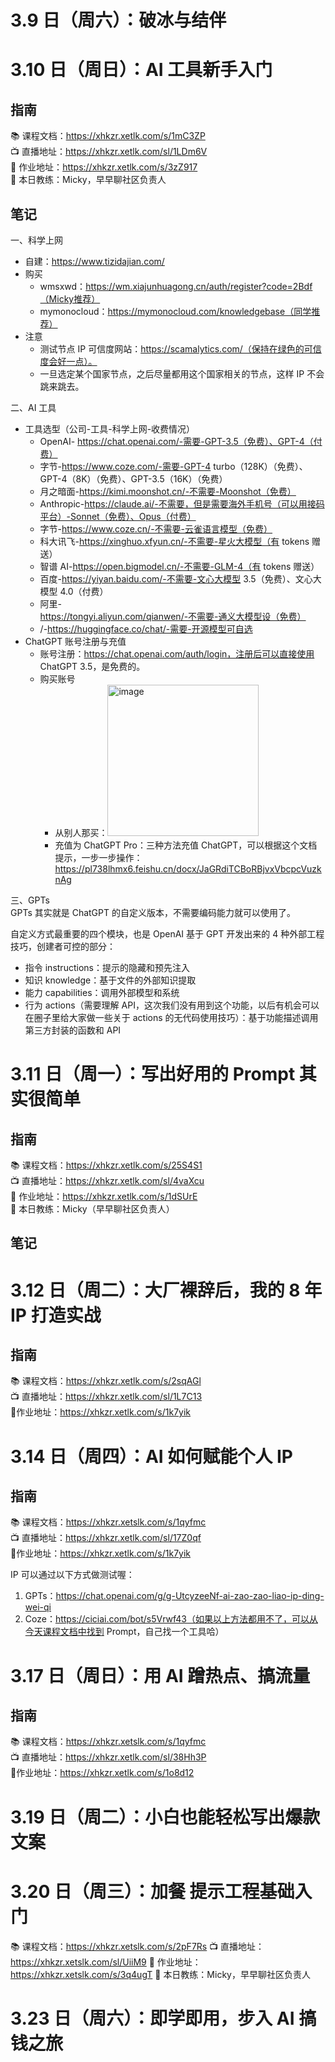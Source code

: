 # 3.9 日（周六）：破冰与结伴
# 3.10 日（周日）：AI 工具新手入门
## 指南
📚 课程文档：https://xhkzr.xetlk.com/s/1mC3ZP  
📺 直播地址：https://xhkzr.xetlk.com/sl/1LDm6V  
📄 作业地址：https://xhkzr.xetlk.com/s/3zZ917  
👧 本日教练：Micky，早早聊社区负责人
## 笔记
一、科学上网  
- 自建：https://www.tizidajian.com/
- 购买
  - wmsxwd：https://wm.xiajunhuagong.cn/auth/register?code=2Bdf（Micky推荐）
  - mymonocloud：https://mymonocloud.com/knowledgebase（同学推荐）
- 注意
  - 测试节点 IP 可信度网站：https://scamalytics.com/（保持在绿色的可信度会好一点）。
  - 一旦选定某个国家节点，之后尽量都用这个国家相关的节点，这样 IP 不会跳来跳去。

二、AI 工具  
- 工具选型（公司-工具-科学上网-收费情况）
  - OpenAI- https://chat.openai.com/-需要-GPT-3.5（免费）、GPT-4（付费）
  - 字节-https://www.coze.com/-需要-GPT-4 turbo（128K）（免费）、GPT-4（8K）（免费）、GPT-3.5（16K）（免费）
  - 月之暗面-https://kimi.moonshot.cn/-不需要-Moonshot（免费）
  - Anthropic-https://claude.ai/-不需要，但是需要海外手机号（可以用接码平台）-Sonnet（免费）、Opus（付费）
  - 字节-https://www.coze.cn/-不需要-云雀语言模型（免费）
  - 科大讯飞-https://xinghuo.xfyun.cn/-不需要-星火大模型（有 tokens 赠送）
  - 智谱 AI-https://open.bigmodel.cn/-不需要-GLM-4（有 tokens 赠送）
  - 百度-https://yiyan.baidu.com/-不需要-文心大模型 3.5（免费）、文心大模型 4.0（付费）
  - 阿里-https://tongyi.aliyun.com/qianwen/-不需要-通义大模型设（免费）
  - /-https://huggingface.co/chat/-需要-开源模型可自选
- ChatGPT 账号注册与充值
  - 账号注册：https://chat.openai.com/auth/login，注册后可以直接使用  ChatGPT 3.5，是免费的。
  - 购买账号
    - 从别人那买：<img width="242" alt="image" src="https://github.com/guozheng07/AI/assets/42236890/569ed08e-f535-4dcb-b37d-91b1a45f59ce">
    - 充值为 ChatGPT Pro：三种方法充值 ChatGPT，可以根据这个文档提示，一步一步操作：https://pl738lhmx6.feishu.cn/docx/JaGRdiTCBoRBjvxVbcpcVuzknAg

三、GPTs  
GPTs 其实就是 ChatGPT 的自定义版本，不需要编码能力就可以使用了。

自定义方式最重要的四个模块，也是 OpenAI 基于 GPT 开发出来的  4 种外部工程技巧，创建者可控的部分：
- 指令 instructions：提示的隐藏和预先注入
- 知识 knowledge：基于文件的外部知识提取
- 能力 capabilities：调用外部模型和系统
- 行为 actions（需要理解 API，这次我们没有用到这个功能，以后有机会可以在圈子里给大家做一些关于 actions 的无代码使用技巧）：基于功能描述调用第三方封装的函数和 API

# 3.11 日（周一）：写出好用的 Prompt 其实很简单
## 指南
📚 课程文档：https://xhkzr.xetlk.com/s/25S4S1  
📺 直播地址：https://xhkzr.xetlk.com/sl/4vaXcu  
📄 作业地址：https://xhkzr.xetlk.com/s/1dSUrE  
👧 本日教练：Micky（早早聊社区负责人）
## 笔记
# 3.12 日（周二）：大厂裸辞后，我的 8 年 IP 打造实战
## 指南
📚 课程文档：https://xhkzr.xetlk.com/s/2sqAGl  
📺 直播地址：https://xhkzr.xetlk.com/sl/1L7C13  
📄作业地址：https://xhkzr.xetlk.com/s/1k7yik  
# 3.14 日（周四）：AI 如何赋能个人 IP
## 指南
📚 课程文档：https://xhkzr.xetslk.com/s/1qyfmc  
📺 直播地址：https://xhkzr.xetlk.com/sl/17Z0qf  
📄作业地址：https://xhkzr.xetlk.com/s/1k7yik  

IP 可以通过以下方式做测试喔：  
1. GPTs：https://chat.openai.com/g/g-UtcyzeeNf-ai-zao-zao-liao-ip-ding-wei-qi
2. Coze：https://ciciai.com/bot/s5Vrwf43（如果以上方法都用不了，可以从今天课程文档中找到 Prompt，自己找一个工具哈）

# 3.17 日（周日）：用 AI 蹭热点、搞流量
## 指南
📚 课程文档：https://xhkzr.xetslk.com/s/1qyfmc  
📺 直播地址：https://xhkzr.xetlk.com/sl/38Hh3P  
📄作业地址：https://xhkzr.xetlk.com/s/1o8d12  
# 3.19 日（周二）：小白也能轻松写出爆款文案
# 3.20 日（周三）：加餐 提示工程基础入门
📚 课程文档：https://xhkzr.xetslk.com/s/2pF7Rs
📺 直播地址：https://xhkzr.xetslk.com/sl/UiiM9
📄 作业地址：https://xhkzr.xetslk.com/s/3q4ugT
👧 本日教练：Micky，早早聊社区负责人
# 3.23 日（周六）：即学即用，步入 AI 搞钱之旅
